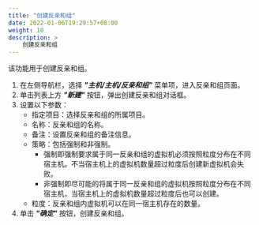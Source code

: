 ```yaml
---
title: "创建反亲和组"
date: 2022-01-06T19:29:57+08:00
weight: 10
description: >
    创建反亲和组
---
```


该功能用于创建反亲和组。

1. 在左侧导航栏，选择 **_"主机/主机/反亲和组"_** 菜单项，进入反亲和组页面。
2. 单击列表上方 **_"新建"_** 按钮，弹出创建反亲和组对话框。
2. 设置以下参数：
    - 指定项目：选择反亲和组的所属项目。
    - 名称：反亲和组的名称。
    - 备注：设置反亲和组的备注信息。
    - 策略：包括强制和非强制。
        - 强制即强制要求属于同一反亲和组的虚拟机必须按照粒度分布在不同宿主机。不当宿主机上的虚拟机数量超过粒度后创建新虚拟机会失败。
        - 非强制即尽可能的将属于同一反亲和组的虚拟机按照粒度分布在不同宿主机，当宿主机上的虚拟机数量超过粒度后也可以创建。
    - 粒度：反亲和组内虚拟机可以在同一宿主机存在的数量。
3. 单击 **_"确定"_** 按钮，创建反亲和组。